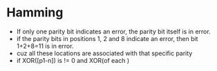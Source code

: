 # Hamming

-  If only one parity bit indicates an error, the parity bit itself is in error.
- if the parity bits in positions 1, 2 and 8 indicate an error, then bit 1+2+8=11 is in error.
- cuz all these locations are associated with that specific parity
-  if XOR([p1-n]) is != 0 and XOR(of each )
